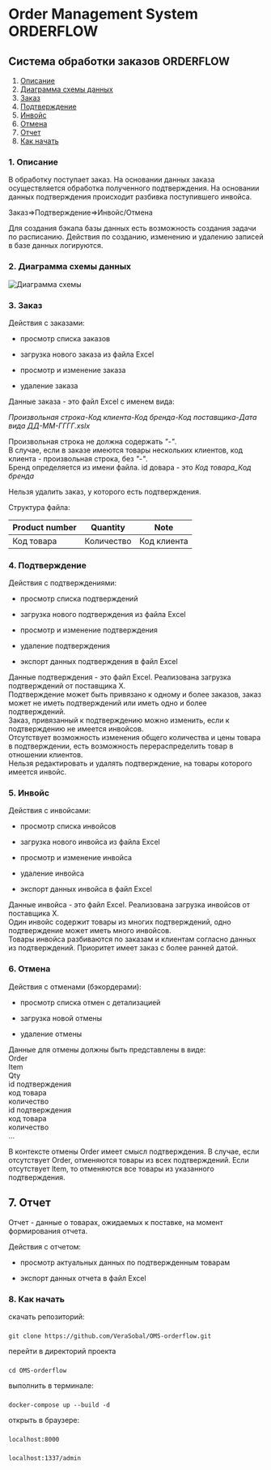## <h1>Order Management System ORDERFLOW</h1>
## <h>Система обработки заказов ORDERFLOW</h>

1. [Описание](#title1)<br>
2. [Диаграмма схемы данных](#title2)<br>
3. [Заказ](#title3)<br>
4. [Подтверждение](#title4)<br>
5. [Инвойс](#title5)<br>
6. [Отмена](#title6)<br>
7. [Отчет](#title7)<br>
8. [Как начать](#title8)<br>


### <a id="title1">1. Описание</a>

В обработку поступает заказ. На основании данных заказа осуществляется обработка полученного подтверждения. На основании данных подтверждения происходит разбивка поступившего инвойса.<br>

Заказ=>Подтверждение=>Инвойс/Отмена


Для создания бэкапа базы данных есть возможность создания задачи по расписанию. Действия по созданию, изменению и удалению записей в базе данных логируются.


### <a id="title2">2. Диаграмма схемы данных</a>
<image
  src="Schema.png"
  alt="Диаграмма схемы"
  caption="Схема">



### <a id="title3">3. Заказ</a>

Действия с заказами:

- просмотр списка заказов

- загрузка нового заказа из файла Excel

- просмотр и изменение заказа

- удаление заказа


Данные заказа - это файл Excel c именем вида:

*Произвольная строка-Код клиента-Код бренда-Код поставщика-Дата вида ДД-ММ-ГГГГ.xslx*

Произвольная строка не должна содержать *"-"*. <br>
В случае, если в заказе имеются товары нескольких клиентов, код клиента - произвольная строка, без *"-"*.<br>
Бренд определяется из имени файла. id довара - это *Код товара_Код бренда*<br>

Нельзя удалить заказ, у которого есть подтверждения.<br>


Структура файла:

|    Product number |   Quantity  |    Note     |
|-------------------|-------------|-------------|
| Код товара      | Количество  | Код клиента |



### <a id="title4">4. Подтверждение</a>

Действия с подтверждениями:

- просмотр списка подтверждений

- загрузка нового подтверждения из файла Excel

- просмотр и изменение подтверждения

- удаление подтверждения

- экспорт данных подтверждения в файл Excel

Данные подтверждения - это файл Excel. Реализована загрузка подтверждений от поставщика X.<br>
Подтверждение может быть привязано к одному и более заказов, заказ может не иметь подтверждений или иметь одно и более подтверждений. <br>
Заказ, привязанный к подтверждению можно изменить, если к подтверждению не имеется инвойсов. <br>
Отсутствует возможность изменения общего количества и цены товара в подтверждении, есть возможность перераспределить товар в отношении клиентов.<br>
Нельзя редактировать и удалять подтверждение, на товары которого имеется инвойс.<br>


### <a id="title5">5. Инвойс</a>

Действия с инвойсами:

- просмотр списка инвойсов

- загрузка нового инвойса из файла Excel

- просмотр и изменение инвойса

- удаление инвойса

- экспорт данных инвойса в файл Excel

Данные инвойса - это файл Excel. Реализована загрузка инвойсов от поставщика X.<br>
Один инвойс содержит товары из многих подтверждений, одно подтверждение может иметь много инвойсов.<br>
Товары инвойса разбиваются по заказам и клиентам согласно данных из подтверждений. Приоритет имеет заказ с более ранней датой.<br>

### <a id="title6">6. Отмена</a>

Действия с отменами (бэкордерами):

- просмотр списка отмен с детализацией

- загрузка новой отмены

- удаление отмены

Данные для отмены должны быть представлены в виде:<br>
Order<br>
Item<br>
Qty<br>
id подтверждения<br>
код товара<br>
количество<br>
id подтверждения<br>
код товара<br>
количество<br>
...<br>

В контексте отмены Order имеет смысл подтверждения. В случае, если отсутствует Order, отменяются товары из всех подтверждений. Если отсутствует Item, то отменяются все товары из указанного подтверждения. <br>

## <a id="title7">7. Отчет</a>

Отчет - данные о товарах, ожидаемых к поставке, на момент формирования отчета.

Действия с отчетом:

- просмотр актуальных данных по подтвержденным товарам

- экспорт данных отчета в файл Excel


### <a id="title8">8. Как начать</a>

скачать репозиторий:

###
    git clone https://github.com/VeraSobal/OMS-orderflow.git

перейти в директорий проекта

###
    cd OMS-orderflow

выполнить в терминале:

###
    docker-compose up --build -d

открыть в браузере:

###
    localhost:8000

###
    localhost:1337/admin